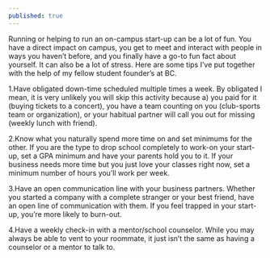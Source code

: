 ```yaml
---
published: true
---
```

Running or helping to run an on-campus start-up can be a lot of fun. You have a direct impact on campus, you get to meet and interact with people in ways you haven’t before, and you finally have a go-to fun fact about yourself. It can also be a lot of stress. Here are some tips I’ve put together with the help of my fellow student founder’s at BC.

1.Have obligated down-time scheduled multiple times a week. By obligated I mean, it is very unlikely you will skip this activity because a) you paid for it (buying tickets to a concert), you have a team counting on you (club-sports team or organization), or your habitual partner will call you out for missing (weekly lunch with friend).

2.Know what you naturally spend more time on and set minimums for the other. If you are the type to drop school completely to work-on your start-up, set a GPA minimum and have your parents hold you to it. If your business needs more time but you just love your classes right now, set a minimum number of hours you’ll work per week.

3.Have an open communication line with your business partners. Whether you started a company with a complete stranger or your best friend, have an open line of communication with them. If you feel trapped in your start-up, you’re more likely to burn-out.

4.Have a weekly check-in with a mentor/school counselor. While you may always be able to vent to your roommate, it just isn’t the same as having a counselor or a mentor to talk to.

